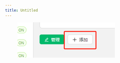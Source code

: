 ```yaml
---
title: Untitled
---
```


<figure><img src="../assets/image (4).png" alt=""><figcaption></figcaption></figure>
